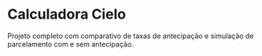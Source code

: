# Calculadora Cielo
Projeto completo com comparativo de taxas de antecipação e simulação de parcelamento com e sem antecipação.